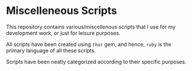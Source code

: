 Miscelleneous Scripts
=====================

This repository contains various/miscellenous scripts that I use for my
development work, or just for leisure purposes.

All scripts have been created using `thor` gem, and hence, `ruby` is the
primary language of all these scripts.

Scripts have been neatly categorized according to their specific purposes.
